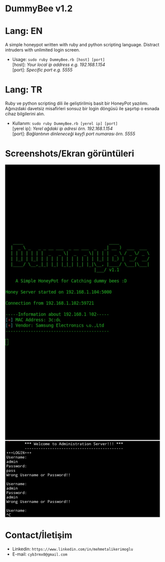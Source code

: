 # DummyBee v1.2

# Lang: EN
A simple honeypot written with ruby and python scripting language.
Distract intruders with unlimited login screen.

- Usage: ```sudo ruby DummyBee.rb [host] [port]```<br>
[host]: <i>Your local ip address e.g. 192.168.1.154</i><br>
[port]: <i>Specific port e.g. 5555</i>

# Lang: TR
Ruby ve python scripting dili ile geliştirilmiş basit bir HoneyPot yazılımı.
Ağınızdaki davetsiz misafirleri sonsuz bir login döngüsü ile şaşırtıp 
o esnada cihaz bilgilerini alın.

- Kullanım: ```sudo ruby DummyBee.rb [yerel ip] [port]```<br>
[yerel ip]: <i>Yerel ağdaki ip adresi örn. 192.168.1.154</i><br>
[port]: <i>Bağlantının dinleneceği keyfi port numarası örn. 5555</i>

# Screenshots/Ekran görüntüleri
![Server side](IMG_20200122_220414_479.jpg)
![Client side](20200122_220448.jpg)

# Contact/İletişim
- Linkedin: ```https://www.linkedin.com/in/mehmetalikerimoglu```
- E-mail: ```cyb3rmx0@gmail.com```
